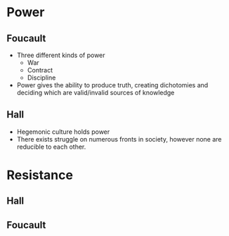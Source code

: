 # Power
## Foucault
- Three different kinds of power
	- War
	- Contract
	- Discipline
- Power gives the ability to produce truth, creating dichotomies and deciding which are valid/invalid sources of knowledge
## Hall
- Hegemonic culture holds power
- There exists struggle on numerous fronts in society, however none are reducible to each other.
# Resistance
## Hall
## Foucault